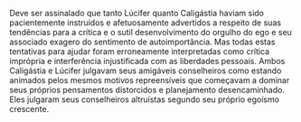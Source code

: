 ﻿Deve ser assinalado que tanto Lúcifer quanto Caligástia haviam sido pacientemente instruídos e afetuosamente advertidos a respeito de suas tendências para a crítica e o sutil desenvolvimento do orgulho do ego e seu associado exagero do sentimento de autoimportância. Mas todas estas tentativas para ajudar foram erroneamente interpretadas como crítica imprópria e interferência injustificada com as liberdades pessoais. Ambos Caligástia e Lúcifer julgavam seus amigáveis conselheiros como estando animados pelos mesmos motivos repreensíveis que começavam a dominar seus próprios pensamentos distorcidos e planejamento desencaminhado. Eles julgaram seus conselheiros altruístas segundo seu próprio egoísmo crescente.